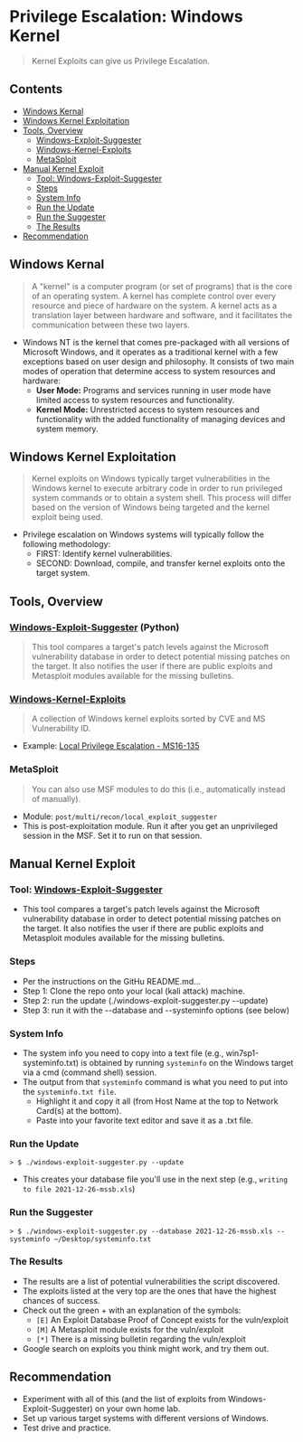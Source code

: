 # Privilege Escalation: Windows Kernel
> Kernel Exploits can give us Privilege Escalation.

## Contents 
- [Windows Kernal](#windows-kernal)
- [Windows Kernel Exploitation](#windows-kernel-exploitation)
- [Tools, Overview](#tools-overview)
  - [Windows-Exploit-Suggester](#windows-exploit-suggester-python)
  - [Windows-Kernel-Exploits](#windows-kernel-exploits)
  - [MetaSploit](#metasploit)
- [Manual Kernel Exploit](#manual-kernel-exploit)
  - [Tool: Windows-Exploit-Suggester](#tool-windows-exploit-suggester)
  - [Steps](#steps)
  - [System Info](#system-info)
  - [Run the Update](#run-the-update)
  - [Run the Suggester](#run-the-suggester)
  - [The Results](#the-results)
- [Recommendation](#recommendation)

## Windows Kernal
> A "kernel" is a computer program (or set of programs) that is the core of an operating system. A kernel has complete control over every resource and piece of hardware on the system. A kernel acts as a translation layer between hardware and software, and it facilitates the communication between these two layers.
- Windows NT is the kernel that comes pre-packaged with all versions of Microsoft Windows, and it operates as a traditional kernel with a few exceptions based on user design and philosophy. It consists of two main modes of operation that determine access to system resources and hardware:
  - **User Mode:** Programs and services running in user mode have limited access to system resources and functionality.
  - **Kernel Mode:** Unrestricted access to system resources and functionality with the added functionality of managing devices and system memory.
 
## Windows Kernel Exploitation
> Kernel exploits on Windows typically target vulnerabilities in the Windows kernel to execute arbitrary code in order to run privileged system commands or to obtain a system shell. This process will differ based on the version of Windows being targeted and the kernel exploit being used.
- Privilege escalation on Windows systems will typically follow the following methodology:
  - FIRST: Identify kernel vulnerabilities.
  - SECOND: Download, compile, and transfer kernel exploits onto the target system.
 
## Tools, Overview

### [Windows-Exploit-Suggester](https://github.com/AonCyberLabs/Windows-Exploit-Suggester) (Python)
> This tool compares a target's patch levels against the Microsoft vulnerability database in order to detect potential missing patches on the target. It also notifies the user if there are public exploits and Metasploit modules available for the missing bulletins.

### [Windows-Kernel-Exploits](https://github.com/SecWiki/windows-kernel-exploits)
> A collection of Windows kernel exploits sorted by CVE and MS Vulnerability ID.
- Example: [Local Privilege Escalation - MS16-135](https://github.com/SecWiki/windows-kernel-exploits/tree/master/MS16-135)

### MetaSploit
> You can also use MSF modules to do this (i.e., automatically instead of manually).
- Module: `post/multi/recon/local_exploit_suggester`
- This is post-exploitation module. Run it after you get an unprivileged session in the MSF. Set it to run on that session.

## Manual Kernel Exploit

### Tool: [Windows-Exploit-Suggester](https://github.com/AonCyberLabs/Windows-Exploit-Suggester)
- This tool compares a target's patch levels against the Microsoft vulnerability database in order to detect potential missing patches on the target. It also notifies the user if there are public exploits and Metasploit modules available for the missing bulletins.

### Steps
- Per the instructions on the GitHu README.md...
- Step 1: Clone the repo onto your local (kali attack) machine.
- Step 2: run the update (./windows-exploit-suggester.py --update)
- Step 3: run it with the --database and --systeminfo options (see below)

### System Info
- The system info you need to copy into a text file (e.g., win7sp1-systeminfo.txt) is obtained by running `systeminfo` on the Windows target via a cmd (command shell) session.
- The output from that `systeminfo` command is what you need to put into the `systeminfo.txt file`.
  - Highlight it and copy it all (from Host Name at the top to Network Card(s) at the bottom).
  - Paste into your favorite text editor and save it as a .txt file.

### Run the Update
```
> $ ./windows-exploit-suggester.py --update
```
- This creates your database file you'll use in the next step (e.g., `writing to file 2021-12-26-mssb.xls`)

### Run the Suggester
```
> $ ./windows-exploit-suggester.py --database 2021-12-26-mssb.xls --systeminfo ~/Desktop/systeminfo.txt
```

### The Results
- The results are a list of potential vulnerabilities the script discovered.
- The exploits listed at the very top are the ones that have the highest chances of success.
- Check out the green + with an explanation of the symbols:
  - `[E]` An Exploit Database Proof of Concept exists for the vuln/exploit
  - `[M]` A Metasploit module exists for the vuln/exploit
  - `[*]` There is a missing bulletin regarding the vuln/exploit
- Google search on exploits you think might work, and try them out. 

## Recommendation
- Experiment with all of this (and the list of exploits from Windows-Exploit-Suggester) on your own home lab.
- Set up various target systems with different versions of Windows.
- Test drive and practice.

